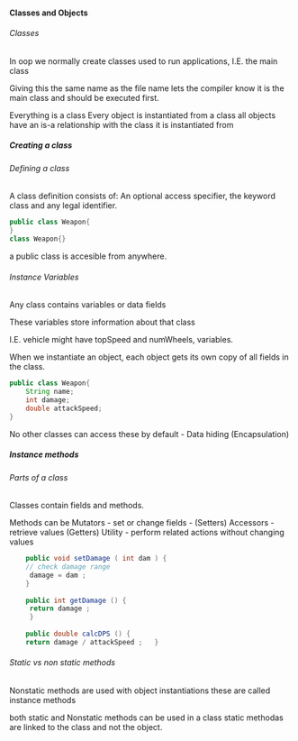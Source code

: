 #### Classes and Objects
###### Classes

In oop we normally create classes used to run applications, I.E. the main class 

Giving this the same name as the file name lets the compiler know it is the main class and should be executed first. 

Everything is a class
Every object is instantiated from a class 
all objects have an is-a relationship with the class it is instantiated from

##### Creating a class
###### Defining a class

A class definition consists of: An optional access specifier, the keyword class and any legal identifier. 

```java 
public class Weapon{
}
class Weapon{}
```

a public class is accesible from anywhere. 

###### Instance Variables
Any class contains variables or data fields

These variables store information about that class 

I.E. vehicle might have topSpeed and numWheels, variables.

When we instantiate an object, each object gets its own copy of all fields in the class. 

```java 
public class Weapon{
	String name;
	int damage;
	double attackSpeed;
}
```

No other classes can access these by default - Data hiding (Encapsulation)

##### Instance methods
###### Parts of a class 


Classes contain fields and methods. 

Methods can be 
Mutators - set or change fields - (Setters)
Accessors - retrieve values (Getters)
Utility - perform related actions without changing values 

```java 
	public void setDamage ( int dam ) {  
	// check damage range  
	 damage = dam ;  
	}  
 
	public int getDamage () {  
	 return damage ;  
	 }  
 
	public double calcDPS () {  
	return damage / attackSpeed ;   }  
```

###### Static vs non static methods
Nonstatic methods are used with object instantiations
these are called instance methods

both static and Nonstatic methods can be used in a class 
static methodas are linked to the class and not the object. 

